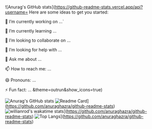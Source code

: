 ![Anurag's GitHub stats](https://github-readme-stats.vercel.app/api?username=
Here are some ideas to get you started:

🔭 I’m currently working on …`

🌱 I’m currently learning …

👯 I’m looking to collaborate on …

🤔 I’m looking for help with …

💬 Ask me about …

📫 How to reach me: …

😄 Pronouns: …

⚡ Fun fact: …
&theme=outrun&show_icons=true)

![Anurag's GitHub stats](https://github-readme-stats.vercel.app/api?username=zamxyz&theme=outrun&show_icons=true)
![Readme Card](https://github-readme-stats.vercel.app/api/pin/?username=zamxyz&repo=crack)](https://github.com/anuraghazra/github-readme-stats)
![willianrod's wakatime stats](https://github-readme-stats.vercel.app/api/wakatime?username=zamxyz)](https://github.com/anuraghazra/github-readme-stats)
![Top Langs](https://github-readme-stats.vercel.app/api/top-langs/?username=zamxyz)](https://github.com/anuraghazra/github-readme-stats)
